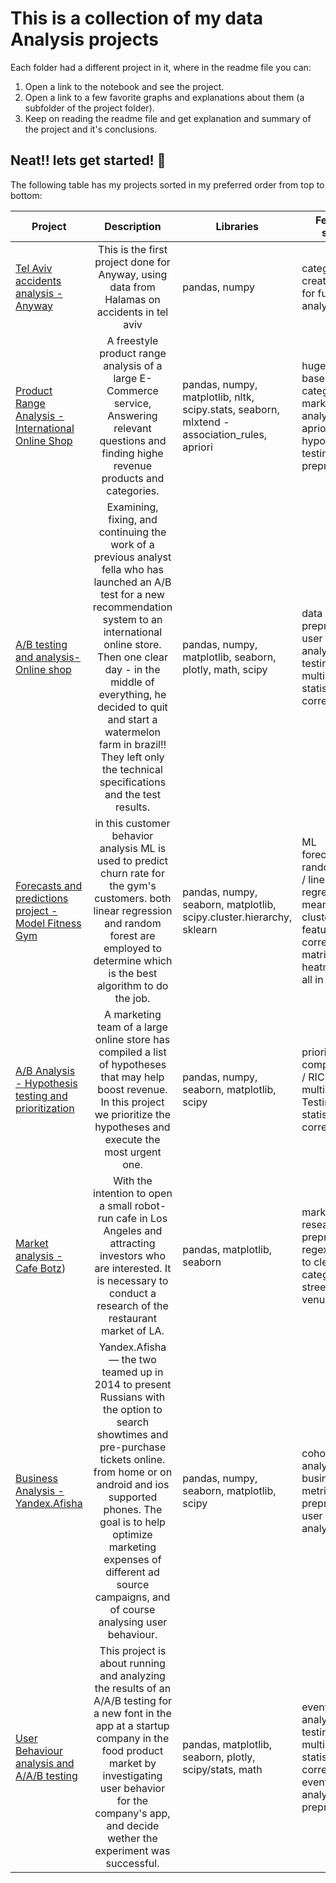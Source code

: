 # This is a collection of my data Analysis projects

Each folder had a different project in it, where in the readme file you can:

1. Open a link to the notebook and see the project.
2. Open a link to a few favorite graphs and explanations about them (a subfolder of the project folder).
3. Keep on reading the readme file and get explanation and summary of the project and it's conclusions.


## Neat!! lets get started! :mage:	
The following table has my projects sorted in my preferred order from top to bottom:


| Project        | Description           | Libraries  | Featured stunts |
| ------------- |:------------------------------:| ----- | ---- |
| [Tel Aviv accidents analysis - Anyway](https://github.com/cheziman/My_Projects/blob/main/Anyway_Projects/chz_anyway_tlv_streets_intersections_categorization.ipynb)| This is the first project done for Anyway, using data from Halamas on accidents in tel aviv     | pandas, numpy    | categorization, creating tables for further analysis |
| [Product Range Analysis - International Online Shop](https://github.com/cheziman/My_Projects/tree/main/Product_Range_Analysis)| A freestyle product range analysis of a large E-Commerce service, Answering relevant questions and finding highe revenue products and categories.     | pandas, numpy, matplotlib, nltk, scipy.stats, seaborn, mlxtend - association_rules, apriori     | huge regex based categorization, market basket analysis using apriori, hypothesis testing, data preprocessing |
| [A/B testing and analysis- Online shop](https://github.com/cheziman/My_Projects/tree/main/AB_Testing_analysis)   | Examining, fixing, and continuing the work of a previous analyst fella who has launched an A/B test for a new recommendation system to an international online store. Then one clear day - in the middle of everything, he decided to quit and start a watermelon farm in brazil:bangbang: They left only the technical specifications and the test results.      |  pandas, numpy, matplotlib, seaborn, plotly, math, scipy     |  data preprocessing, user behavior analysis, A/B testing, multiple tests statistical correction
| [Forecasts and predictions project - Model Fitness Gym](https://github.com/cheziman/My_Projects/tree/main/Forecasts_and_predictions) | in this customer behavior analysis ML is used to predict churn rate for the gym's customers. both linear regression and random forest are employed to determine which is the best algorithm to do the job.     | pandas, numpy, seaborn, matplotlib, scipy.cluster.hierarchy, sklearn  |  ML forecasting - random forest / linear regression, k-means clustering, feature correlation matrix heatmap (yes all in one!)   |
| [A/B Analysis - Hypothesis testing and prioritization](https://github.com/cheziman/My_Projects/tree/main/AB_Analysis_and_Hypo_Prioritization) | A marketing team of a large online store has compiled a list of hypotheses that may help boost revenue. In this project we prioritize the hypotheses and execute the most urgent one.      | pandas, numpy, seaborn, matplotlib, scipy   |   prioritization comparing ICE / RICE, multiple A/B Testing and statistical correction   |
| [Market analysis - Cafe Botz](https://github.com/cheziman/My_Projects/tree/main/Cafe_Botz_Market_Analysis)) | With the intention to open a small robot-run cafe in Los Angeles and attracting investors who are interested. It is necessary to conduct a research of the restaurant market of LA.      | pandas, matplotlib, seaborn   |   market research, Data preprocessing, regex power to clean and categorize streets and venues  |
| [Business Analysis - Yandex.Afisha](https://github.com/cheziman/My_Projects/tree/main/Business_Analysis-Yandex_Afisha) | Yandex.Afisha — the two teamed up in 2014 to present Russians with the option to search showtimes and pre-purchase tickets online. from home or on android and ios supported phones. The goal is to help optimize marketing expenses of different ad source campaigns, and of course analysing user behaviour.      | pandas, numpy, seaborn, matplotlib, scipy    |   cohort analysis, business metrics, data preprocessing, user behavior analysis   |
| [User Behaviour analysis and A/A/B testing](https://github.com/cheziman/My_Projects/tree/main/User_behaviour_AAB_test) | This project is about running and analyzing the results of an A/A/B testing for a new font in the app at a startup company in the food product market by investigating user behavior for the company's app, and decide wether the experiment was successful.      | pandas, matplotlib, seaborn, plotly, scipy/stats, math    |   event funnel analysis, A/B testing, multiple tests statistical correction, event funnel analysis, data preprocessing  |




